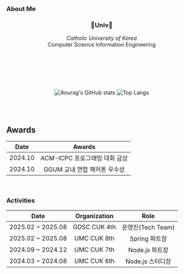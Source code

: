 
<br> 

### About Me

<h3 align="center">🏫Univ🏫</h3>
<p align="center">
  <i>Catholic University of Korea</i>
  <br/>
  Computer Science Information Engineering
</p>

<br/>

<br><br><br>

<div align=center>

![Anurag's GitHub stats](https://github-readme-stats.vercel.app/api?username=parkmineum&show_icons=true&theme=radical)
![Top Langs](https://github-readme-stats.vercel.app/api/top-langs/?username=parkmineum&theme=radical&layout=compact&hide=python)

</div>

<br><br>


## Awards

<div align=center>

|Date|Awards|
|:-:|:-:|
|2024.10|ACM-ICPC 프로그래밍 대회 금상|
|2024.10|GGUM 교내 연합 해커톤 우수상|

</div>

<br>


### Activities

<div align=center>

|Date|Organization|Role|
|:-:|:-:|:-:|
|2025.02 ~ 2025.08 |GDSC CUK 4th|운영진(Tech Team)|
|2025.02 ~ 2025.08|UMC CUK 8th|Spring 파트장|
|2024.09 ~ 2024.12|UMC CUK 7th|Node.js 파트장|
|2024.03 ~ 2024.08|UMC CUK 6th|Node.js 스터디장|

</div>
